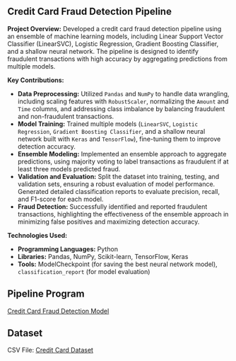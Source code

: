 ## Credit Card Fraud Detection Pipeline

**Project Overview:**
Developed a credit card fraud detection pipeline using an ensemble of machine learning models, including Linear Support Vector Classifier (LinearSVC), Logistic Regression, Gradient Boosting Classifier, and a shallow neural network. The pipeline is designed to identify fraudulent transactions with high accuracy by aggregating predictions from multiple models.

**Key Contributions:**
- **Data Preprocessing:** Utilized `Pandas` and `NumPy` to handle data wrangling, including scaling features with `RobustScaler`, normalizing the `Amount` and `Time` columns, and addressing class imbalance by balancing fraudulent and non-fraudulent transactions.
- **Model Training:** Trained multiple models (`LinearSVC`, `Logistic Regression`, `Gradient Boosting Classifier`, and a shallow neural network built with `Keras` and `TensorFlow`), fine-tuning them to improve detection accuracy.
- **Ensemble Modeling:** Implemented an ensemble approach to aggregate predictions, using majority voting to label transactions as fraudulent if at least three models predicted fraud.
- **Validation and Evaluation:** Split the dataset into training, testing, and validation sets, ensuring a robust evaluation of model performance. Generated detailed classification reports to evaluate precision, recall, and F1-score for each model.
- **Fraud Detection:** Successfully identified and reported fraudulent transactions, highlighting the effectiveness of the ensemble approach in minimizing false positives and maximizing detection accuracy.

**Technologies Used:**
- **Programming Languages:** Python
- **Libraries:** Pandas, NumPy, Scikit-learn, TensorFlow, Keras
- **Tools:** ModelCheckpoint (for saving the best neural network model), `classification_report` (for model evaluation)

## Pipeline Program
[Credit Card Fraud Detection Model](./Credit_Card_Fraud_Detection_Pipeline.py)
## Dataset
CSV File: [Credit Card Dataset](https://www.kaggle.com/datasets/mlg-ulb/creditcardfraud?select=creditcard.csv)
